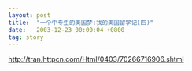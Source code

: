```yaml
---
layout: post
title:  "一个中专生的美国梦:我的美国留学记(四)"
date:   2003-12-23 00:00:04 +0800
tag: story
---
```


http://tran.httpcn.com/Html/0403/70266716906.shtml